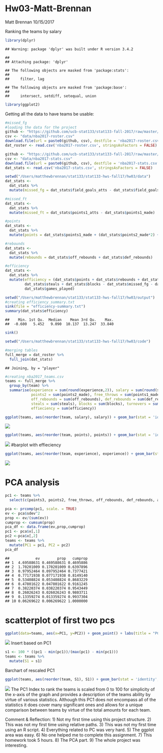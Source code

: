 Hw03-Matt-Brennan
================
Matt Brennan
10/15/2017

Ranking the teams by salary

``` r
library(dplyr)
```

    ## Warning: package 'dplyr' was built under R version 3.4.2

    ## 
    ## Attaching package: 'dplyr'

    ## The following objects are masked from 'package:stats':
    ## 
    ##     filter, lag

    ## The following objects are masked from 'package:base':
    ## 
    ##     intersect, setdiff, setequal, union

``` r
library(ggplot2)
```

Getting all the data to have teams be usable:

``` r
#missed_fg
#loading the data for the project
github <- "https://github.com/ucb-stat133/stat133-fall-2017/raw/master/"
csv <- "data/nba2017-roster.csv"
download.file(url = paste0(github, csv), destfile = 'nba2017-roster.csv')
dat_roster <- read.csv('nba2017-roster.csv', stringsAsFactors = FALSE)

github <- "https://github.com/ucb-stat133/stat133-fall-2017/raw/master/"
csv <- "data/nba2017-stats.csv"
download.file(url = paste0(github, csv), destfile = 'nba2017-stats.csv')
dat_stats <- read.csv('nba2017-stats.csv', stringsAsFactors = FALSE)

setwd("/Users/matthewbrennan/stat133/stat133-hws-fall17/hw03/data")
dat_stats <- 
  dat_stats %>%
  mutate(missed_fg = dat_stats$field_goals_atts - dat_stats$field_goals_made)

#missed_ft
dat_stats <-
  dat_stats %>%
  mutate(missed_ft = dat_stats$points1_atts - dat_stats$points1_made)

#points
dat_stats <-
  dat_stats %>%
  mutate(points = dat_stats$points1_made + (dat_stats$points2_made*2) +(dat_stats$points3_made*3))

#rebounds
dat_stats <-
  dat_stats %>%
  mutate(rebounds = dat_stats$off_rebounds + dat_stats$def_rebounds)

#efficiency
dat_stats <-
  dat_stats %>%
  mutate(efficiency = (dat_stats$points + dat_stats$rebounds + dat_stats$assists +
         dat_stats$steals + dat_stats$blocks - dat_stats$missed_fg - dat_stats$missed_ft - dat_stats$turnovers)/
         dat_stats$games_played)

setwd("/Users/matthewbrennan/stat133/stat133-hws-fall17/hw03/output")
#creating efficiency_summary.txt
sink(file = "efficiency-summary.txt")
summary(dat_stats$efficiency)
```

    ##    Min. 1st Qu.  Median    Mean 3rd Qu.    Max. 
    ##  -0.600   5.452   9.090  10.137  13.247  33.840

``` r
sink()

setwd("/Users/matthewbrennan/stat133/stat133-hws-fall17/hw03/code")

#merging tables
full_merge = dat_roster %>%
  full_join(dat_stats)
```

    ## Joining, by = "player"

``` r
#creating nba2017_teams.csv
teams <- full_merge %>%
  group_by(team) %>%
  summarise(experience = sum(round(experience,2)), salary = sum(round(salary/1000000,2)), points3 = sum(points3_made),
            points2 = sum(points2_made), free_throws = sum(points1_made), points = sum(points),
            off_rebounds = sum(off_rebounds), def_rebounds = sum(def_rebounds), assists = sum(assists),
            steals = sum(steals), blocks = sum(blocks), turnovers = sum(turnovers), fouls = sum(fouls),
            effieciency = sum(efficiency))
```

``` r
ggplot(teams, aes(reorder(team, salary), salary)) + geom_bar(stat = 'identity', fill = "gray") +geom_hline(yintercept=mean(teams$salary), color = 'orange', size = 4, alpha = .7) +coord_flip() + labs(x = "Team", y = "Salary(in millions)", title = "NBA Teams ranked by Total Salary")
```

![](hw03-Matt-Brennan_files/figure-markdown_github-ascii_identifiers/unnamed-chunk-3-1.png)

``` r
ggplot(teams, aes(reorder(team, points), points)) + geom_bar(stat = 'identity', fill = "gray")+geom_hline(yintercept=mean(teams$points), color = 'orange', size = 4, alpha = .7) +coord_flip() + labs(x = "Team", y = "Total Points", title = "NBA Teams ranked by Total Points")
```

![](hw03-Matt-Brennan_files/figure-markdown_github-ascii_identifiers/unnamed-chunk-4-1.png) \#barplot with effieciency

``` r
ggplot(teams, aes(reorder(team, experience), experience)) + geom_bar(stat = 'identity', fill = "gray")+geom_hline(yintercept=mean(teams$experience), color = 'orange', size = 4, alpha = .7) +coord_flip() + labs(x = "Team", y = "Efficiency", title = "NBA Teams ranked by Efficiency")
```

![](hw03-Matt-Brennan_files/figure-markdown_github-ascii_identifiers/unnamed-chunk-5-1.png)

PCA analysis
============

``` r
pc1 <- teams %>%
  select(c(points3, points2, free_throws, off_rebounds, def_rebounds, assists, steals, blocks, turnovers, fouls))

pca <- prcomp(pc1, scale. = TRUE)
ev <- pca$sdev^2
prop <- ev/(sum(ev))
cumprop <- cumsum(prop)
pca_df <- data.frame(ev,prop,cumprop)
pc1 <- pca$x[,1]
pc2 <-pca$x[,2]
teams <- teams %>%
  mutate(PC1 = pc1, PC2 = pc2)
pca_df
```

    ##            ev        prop   cumprop
    ## 1  4.69588631 0.469588631 0.4695886
    ## 2  1.70201009 0.170201009 0.6397896
    ## 3  0.97952464 0.097952464 0.7377421
    ## 4  0.77171938 0.077171938 0.8149140
    ## 5  0.53408824 0.053408824 0.8683229
    ## 6  0.47801622 0.047801622 0.9161245
    ## 7  0.38220374 0.038220374 0.9543449
    ## 8  0.26026243 0.026026243 0.9803711
    ## 9  0.13359274 0.013359274 0.9937304
    ## 10 0.06269622 0.006269622 1.0000000

scatterplot of first two pcs
============================

``` r
ggplot(data=teams, aes(x=PC1, y=PC2)) + geom_point() + labs(title = "PCA plot (PC1 and PC2)",x = "PC1", y = "PC2")+ geom_text(aes(label = teams$team))
```

![](hw03-Matt-Brennan_files/figure-markdown_github-ascii_identifiers/unnamed-chunk-7-1.png) Insert based on PC1

``` r
s1 <- 100 * ((pc1 - min(pc1))/(max(pc1) - min(pc1)))
teams <- teams %>%
  mutate(S1 = s1)
```

Barchart of rescaled PC1

``` r
ggplot(teams, aes(reorder(team, S1), S1)) + geom_bar(stat = 'identity', fill = "gray")+geom_hline(yintercept=mean(teams$S1), color = 'orange', size = 4, alpha = .7) +coord_flip() + labs(x = "Team", y = "First PC(scaled from 0 to 100)", title = "NBA Teams ranked by PC1")
```

![](hw03-Matt-Brennan_files/figure-markdown_github-ascii_identifiers/unnamed-chunk-9-1.png) The PC1 Index to rank the teams is scaled from 0 to 100 for simplicity of the x-axis of the graph and provides a description of the teams ability by virtue of various statistics. Although this PC1 does not encompass all of the statistics it does cover many significant ones and allows for a unique comparison between teams by virtue of the total amounts for each team.

Comment & Reflection: 1) Not my first time using this project structure. 2) This was not my first time using relative paths. 3) This was not my first time using an R script. 4) Everything related to PC was very hard. 5) The ggplot area was easy. 6) No one helped me to complete this assignment. 7) This homework took 5 hours. 8) The PCA part. 9) The whole project was interesting.
